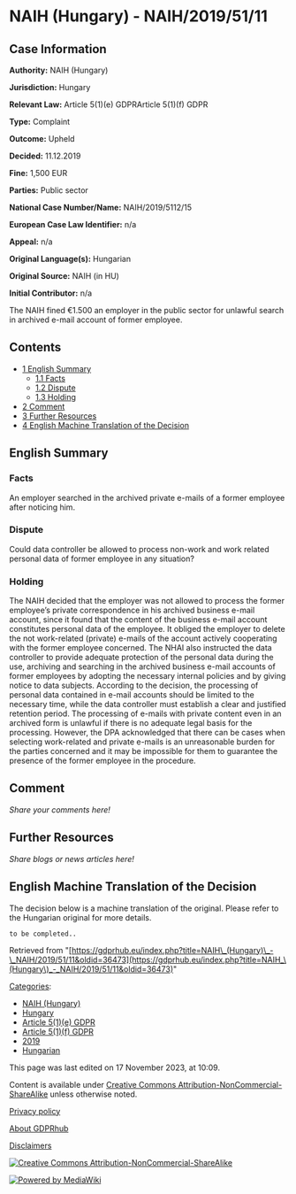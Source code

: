 # NAIH (Hungary) - NAIH/2019/51/11

## Case Information

**Authority:** NAIH (Hungary)

**Jurisdiction:** Hungary

**Relevant Law:** Article 5(1)(e) GDPRArticle 5(1)(f) GDPR

**Type:** Complaint

**Outcome:** Upheld

**Decided:** 11.12.2019

**Fine:** 1,500 EUR

**Parties:** Public sector

**National Case Number/Name:** NAIH/2019/5112/15

**European Case Law Identifier:** n/a

**Appeal:** n/a

**Original Language(s):** Hungarian

**Original Source:** NAIH (in HU)

**Initial Contributor:** n/a

The NAIH fined €1.500 an employer in the public sector for unlawful search in archived e-mail account of former employee.

## Contents

*   [1 English Summary](#English_Summary)
    *   [1.1 Facts](#Facts)
    *   [1.2 Dispute](#Dispute)
    *   [1.3 Holding](#Holding)
*   [2 Comment](#Comment)
*   [3 Further Resources](#Further_Resources)
*   [4 English Machine Translation of the Decision](#English_Machine_Translation_of_the_Decision)

## English Summary

### Facts

An employer searched in the archived private e-mails of a former employee after noticing him.

### Dispute

Could data controller be allowed to process non-work and work related personal data of former employee in any situation?

### Holding

The NAIH decided that the employer was not allowed to process the former employee’s private correspondence in his archived business e-mail account, since it found that the content of the business e-mail account constitutes personal data of the employee. It obliged the employer to delete the not work-related (private) e-mails of the account actively cooperating with the former employee concerned. The NHAI also instructed the data controller to provide adequate protection of the personal data during the use, archiving and searching in the archived business e-mail accounts of former employees by adopting the necessary internal policies and by giving notice to data subjects. According to the decision, the processing of personal data contained in e-mail accounts should be limited to the necessary time, while the data controller must establish a clear and justified retention period. The processing of e-mails with private content even in an archived form is unlawful if there is no adequate legal basis for the processing. However, the DPA acknowledged that there can be cases when selecting work-related and private e-mails is an unreasonable burden for the parties concerned and it may be impossible for them to guarantee the presence of the former employee in the procedure.

## Comment

_Share your comments here!_

## Further Resources

_Share blogs or news articles here!_

## English Machine Translation of the Decision

The decision below is a machine translation of the original. Please refer to the Hungarian original for more details.

```
to be completed..

```

Retrieved from "[https://gdprhub.eu/index.php?title=NAIH\_(Hungary)\_-\_NAIH/2019/51/11&oldid=36473](https://gdprhub.eu/index.php?title=NAIH_\(Hungary\)_-_NAIH/2019/51/11&oldid=36473)"

[Categories](/index.php?title=Special:Categories "Special:Categories"):

*   [NAIH (Hungary)](/index.php?title=Category:NAIH_\(Hungary\) "Category:NAIH (Hungary)")
*   [Hungary](/index.php?title=Category:Hungary "Category:Hungary")
*   [Article 5(1)(e) GDPR](/index.php?title=Category:Article_5\(1\)\(e\)_GDPR "Category:Article 5(1)(e) GDPR")
*   [Article 5(1)(f) GDPR](/index.php?title=Category:Article_5\(1\)\(f\)_GDPR "Category:Article 5(1)(f) GDPR")
*   [2019](/index.php?title=Category:2019 "Category:2019")
*   [Hungarian](/index.php?title=Category:Hungarian "Category:Hungarian")

This page was last edited on 17 November 2023, at 10:09.

Content is available under [Creative Commons Attribution-NonCommercial-ShareAlike](https://creativecommons.org/licenses/by-nc-sa/4.0/) unless otherwise noted.

[Privacy policy](/index.php?title=GDPRhub:Privacy_policy)

[About GDPRhub](/index.php?title=GDPRhub:About)

[Disclaimers](/index.php?title=GDPRhub:General_disclaimer)

[![Creative Commons Attribution-NonCommercial-ShareAlike](/resources/assets/licenses/cc-by-nc-sa.png)](https://creativecommons.org/licenses/by-nc-sa/4.0/)

[![Powered by MediaWiki](/resources/assets/poweredby_mediawiki_88x31.png)](https://www.mediawiki.org/)